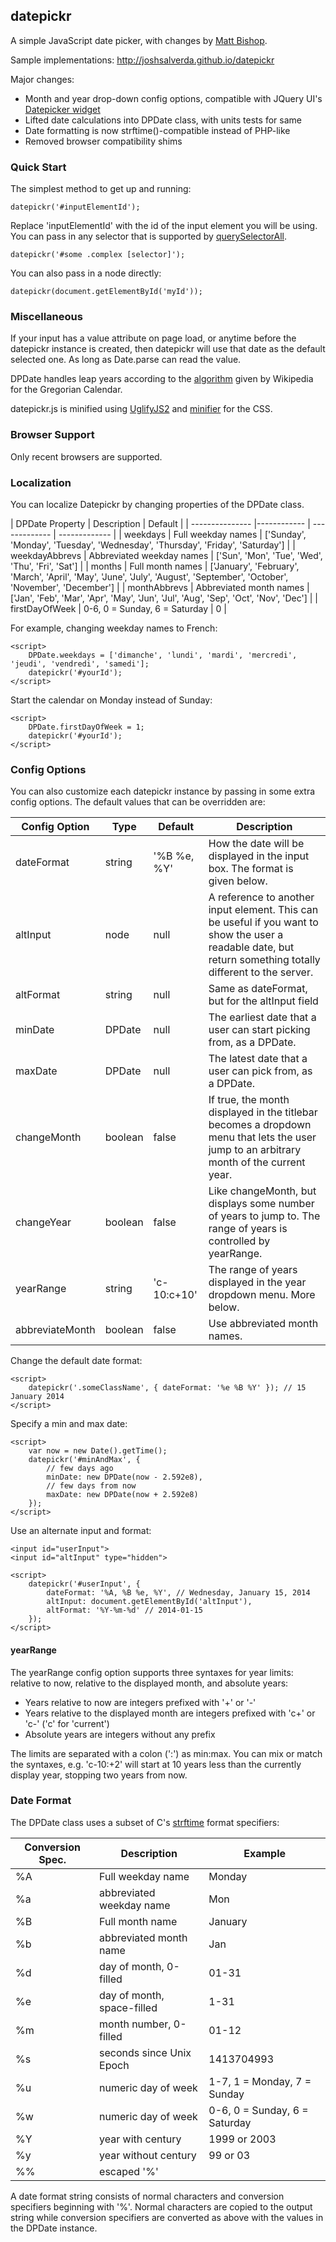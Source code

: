## datepickr

A simple JavaScript date picker, with changes by [Matt Bishop](https://github.com/ieyasu/datepickr).

Sample implementations: http://joshsalverda.github.io/datepickr

Major changes:

- Month and year drop-down config options, compatible with JQuery UI's [Datepicker widget](http://api.jqueryui.com/datepicker/)
- Lifted date calculations into DPDate class, with units tests for same
- Date formatting is now strftime()-compatible instead of PHP-like
- Removed browser compatibility shims


### Quick Start

The simplest method to get up and running:

```
datepickr('#inputElementId');
```

Replace 'inputElementId' with the id of the input element you will be using.  You can pass in any selector that is supported by [querySelectorAll](https://developer.mozilla.org/en/docs/Web/API/Document.querySelectorAll).

```
datepickr('#some .complex [selector]');
```

You can also pass in a node directly:

```
datepickr(document.getElementById('myId'));
```


### Miscellaneous

If your input has a value attribute on page load, or anytime before the datepickr instance is created, then datepickr will use that date as the default selected one. As long as Date.parse can read the value.

DPDate handles leap years according to the [algorithm](http://en.wikipedia.org/wiki/Leap_year#Algorithm) given by Wikipedia for the Gregorian Calendar.

datepickr.js is minified using [UglifyJS2](https://github.com/mishoo/UglifyJS2) and [minifier](https://www.npmjs.com/package/minifier) for the CSS.


### Browser Support

Only recent browsers are supported.


### Localization

You can localize Datepickr by changing properties of the DPDate class.

| DPDate Property | Description | Default |
| --------------- |------------ | ------------- | ------------- |
| weekdays        | Full weekday names | ['Sunday', 'Monday', 'Tuesday', 'Wednesday', 'Thursday', 'Friday', 'Saturday'] |
| weekdayAbbrevs  | Abbreviated weekday names | ['Sun', 'Mon', 'Tue', 'Wed', 'Thu', 'Fri', 'Sat'] |
| months          | Full month names | ['January', 'February', 'March', 'April', 'May', 'June', 'July', 'August', 'September', 'October', 'November', 'December'] |
| monthAbbrevs    | Abbreviated month names | ['Jan', 'Feb', 'Mar', 'Apr', 'May', 'Jun', 'Jul', 'Aug', 'Sep', 'Oct', 'Nov', 'Dec'] |
| firstDayOfWeek  | 0-6, 0 = Sunday, 6 = Saturday | 0 |

For example, changing weekday names to French:

```
<script>
    DPDate.weekdays = ['dimanche', 'lundi', 'mardi', 'mercredi', 'jeudi', 'vendredi', 'samedi'];
    datepickr('#yourId');
</script>
```

Start the calendar on Monday instead of Sunday:

```
<script>
    DPDate.firstDayOfWeek = 1;
    datepickr('#yourId');
</script>
```


### Config Options

You can also customize each datepickr instance by passing in some extra config options. The default values that can be overridden are:

| Config Option | Type | Default | Description |
| ------------- | ----------- | ------------- | ------------- |
| dateFormat | string | '%B %e, %Y' | How the date will be displayed in the input box.  The format is given below. |
| altInput | node | null | A reference to another input element. This can be useful if you want to show the user a readable date, but return something totally different to the server. |
| altFormat | string | null | Same as dateFormat, but for the altInput field |
| minDate | DPDate | null | The earliest date that a user can start picking from, as a DPDate. |
| maxDate | DPDate | null | The latest date that a user can pick from, as a DPDate. |
| changeMonth | boolean | false | If true, the month displayed in the titlebar becomes a dropdown menu that lets the user jump to an arbitrary month of the current year. |
| changeYear | boolean | false | Like changeMonth, but displays some number of years to jump to.  The range of years is controlled by yearRange. |
| yearRange | string | 'c-10:c+10' | The range of years displayed in the year dropdown menu. More below. |
| abbreviateMonth | boolean | false | Use abbreviated month names. |

Change the default date format:

```
<script>
    datepickr('.someClassName', { dateFormat: '%e %B %Y' }); // 15 January 2014
</script>
```

Specify a min and max date:

```
<script>
    var now = new Date().getTime();
    datepickr('#minAndMax', {
        // few days ago
        minDate: new DPDate(now - 2.592e8),
        // few days from now
        maxDate: new DPDate(now + 2.592e8)
    });
</script>
```

Use an alternate input and format:

```
<input id="userInput">
<input id="altInput" type="hidden">

<script>
    datepickr('#userInput', {
        dateFormat: '%A, %B %e, %Y', // Wednesday, January 15, 2014
        altInput: document.getElementById('altInput'),
        altFormat: '%Y-%m-%d' // 2014-01-15
    });
</script>
```

#### yearRange

The yearRange config option supports three syntaxes for year limits: relative to now, relative to the displayed month, and absolute years:

- Years relative to now are integers prefixed with '+' or '-'
- Years relative to the displayed month are integers prefixed with 'c+' or 'c-' ('c' for 'current')
- Absolute years are integers without any prefix

The limits are separated with a colon (':') as min:max.  You can mix or match the syntaxes, e.g. 'c-10:+2' will start at 10 years less than the currently display year, stopping two years from now.


### Date Format

The DPDate class uses a subset of C's [strftime](http://linux.die.net/man/3/strftime) format specifiers:

| Conversion Spec. | Description | Example |
| ---------------- | ----------- | ------------- |
| %A | Full weekday name | Monday |
| %a | abbreviated weekday name | Mon |
| %B | Full month name | January |
| %b | abbreviated month name | Jan |
| %d | day of month, 0-filled | 01-31
| %e | day of month, space-filled | 1-31 |
| %m | month number, 0-filled | 01-12 |
| %s | seconds since Unix Epoch | 1413704993 |
| %u | numeric day of week | 1-7, 1 = Monday, 7 = Sunday |
| %w | numeric day of week | 0-6, 0 = Sunday, 6 = Saturday |
| %Y | year with century | 1999 or 2003 |
| %y | year without century | 99 or 03 |
| %% | escaped '%' | |

A date format string consists of normal characters and conversion specifiers beginning with '%'.  Normal characters are copied to the output string while conversion specifiers are converted as above with the values in the DPDate instance.

